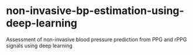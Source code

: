 # non-invasive-bp-estimation-using-deep-learning
Assessment of non-invasive blood pressure prediction from PPG and rPPG signals using deep learning
